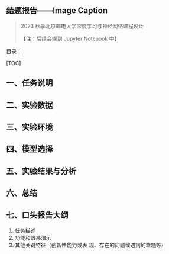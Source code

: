 ## 结题报告——Image Caption

> 2023 秋季北京邮电大学深度学习与神经网络课程设计
>
> 【注：后续会挪到 Jupyter Notebook 中】

目录：

[TOC]

## 一、任务说明

## 二、实验数据

## 三、实验环境

## 四、模型选择

## 五、实验结果与分析

## 六、总结

## 七、口头报告大纲

1. 任务描述
2. 功能和效果演示
3. 其他关键特征（创新性能力或表 现、存在的问题或遇到的难题等）

